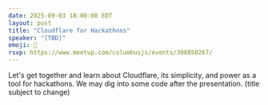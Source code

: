 ```yaml
---
date: 2025-09-03 18:00:00 EDT
layout: post
title: "Cloudflare for Hackathons"
speaker: "[TBD]"
emoji: 🎤
rsvp: https://www.meetup.com/columbusjs/events/308850267/
---
```


Let's get together and learn about Cloudflare, its simplicity, and power as a tool for hackathons. We may dig into some code after the presentation.
(title subject to change)
